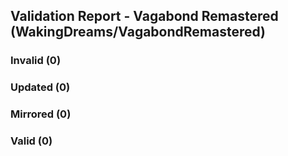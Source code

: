 ## Validation Report - Vagabond Remastered (WakingDreams/VagabondRemastered)


### Invalid (0)
### Updated (0)
### Mirrored (0)
### Valid (0)
